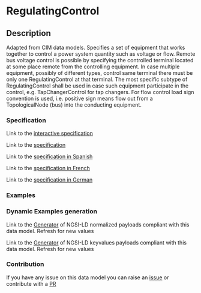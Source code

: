 # RegulatingControl

## Description 

Adapted from CIM data models. Specifies a set of equipment that works together to control a power system quantity such as voltage or flow.  Remote bus voltage control is possible by specifying the controlled terminal located at some place remote from the controlling equipment. In case multiple equipment, possibly of different types, control same terminal there must be only one RegulatingControl at that terminal. The most specific subtype of RegulatingControl shall be used in case such equipment participate in the control, e.g. TapChangerControl for tap changers. For flow control  load sign convention is used, i.e. positive sign means flow out from a TopologicalNode (bus) into the conducting equipment.
### Specification

Link to the [interactive specification](https://swagger.lab.fiware.org/?url=https://smart-data-models.github.io/dataModel.EnergyCIM/RegulatingControl/swagger.yaml)

Link to the [specification](https://smart-data-models.github.io/dataModel.EnergyCIM/RegulatingControl/doc/spec.md)

Link to the [specification in Spanish](https://smart-data-models.github.io/dataModel.EnergyCIM/RegulatingControl/doc/spec_ES.md)

Link to the [specification in French](https://smart-data-models.github.io/dataModel.EnergyCIM/RegulatingControl/doc/spec_FR.md)

Link to the [specification in German](https://smart-data-models.github.io/dataModel.EnergyCIM/RegulatingControl/doc/spec_DE.md)
### Examples
### Dynamic Examples generation

Link to the [Generator](https://smartdatamodels.org/extra/ngsi-ld_generator_v0.92.php?schemaUrl=https://raw.githubusercontent.com/smart-data-models/dataModel.EnergyCIM/master/RegulatingControl/schema.json&email=info@smartdatamodels.org) of NGSI-LD normalized payloads compliant with this data model. Refresh for new values

Link to the [Generator](https://smartdatamodels.org/extra/ngsi-ld_generator_keyvalues_v0.92.php?schemaUrl=https://raw.githubusercontent.com/smart-data-models/dataModel.EnergyCIM/master/RegulatingControl/schema.json&email=info@smartdatamodels.org) of NGSI-LD keyvalues payloads compliant with this data model. Refresh for new values
### Contribution

 If you have any issue on this data model you can raise an [issue](https://github.com/smart-data-models/dataModel.EnergyCIM/issues)  or contribute with a [PR](https://github.com/smart-data-models/dataModel.EnergyCIM/pulls)